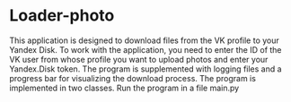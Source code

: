 # Loader-photo
This application is designed to download files from the VK profile to your Yandex Disk.
To work with the application, you need to enter the ID of the VK user from whose profile you want to upload photos and enter your Yandex.Disk token. 
The program is supplemented with logging files and a progress bar for visualizing the download process.
The program is implemented in two classes. Run the program in a file main.py
